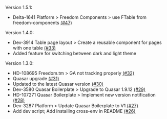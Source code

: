 Version 1.5.1:
 - Delta-1641 Platform > Freedom Components > use FTable from freedom-components [(#47)](https://github.com/anyTV/quasar-boilerplate/pull/47)

Version 1.4.0:
 - Dev-3914 Table page layout > Create a reusable component for pages with one table [(#33)](https://github.com/anyTV/quasar-boilerplate/pull/33)
 - Added feature for switching between dark and light theme

Version 1.3.0:
 - HD-108695 Freedom.tm > GA not tracking properly [(#32)](https://github.com/anyTV/quasar-boilerplate/pull/32)
 - Quasar upgrade [(#31)](https://github.com/anyTV/quasar-boilerplate/pull/31)
 - Updated to the latest Quasar version [(#30)](https://github.com/anyTV/quasar-boilerplate/pull/30)
 - Dev-3580 Quasar Boilerplate > Upgrade to Quasar 1.9.12 [(#29)](https://github.com/anyTV/quasar-boilerplate/pull/29)
 - HD-107271 Quasar Boilerplate > Implement new version notification [(#28)](https://github.com/anyTV/quasar-boilerplate/pull/28)
 - Dev-3287 Platform > Update Quasar Boilerplate to V1 [(#27)](https://github.com/anyTV/quasar-boilerplate/pull/27)
 - Add dev script; Add installing cross-env in README [(#26)](https://github.com/anyTV/quasar-boilerplate/pull/26)
 